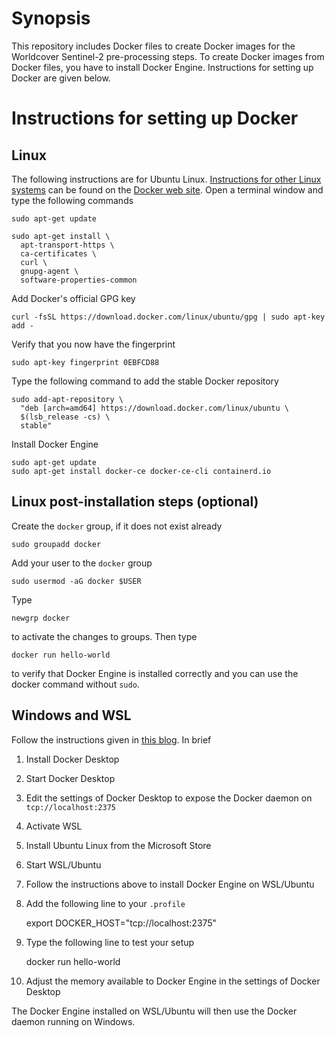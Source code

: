 # Synopsis

This repository includes Docker files to create Docker images for the Worldcover Sentinel-2
pre-processing steps. To create Docker images from Docker files, you have to install Docker
Engine. Instructions for setting up Docker are given below.

# Instructions for setting up Docker

## Linux

The following instructions are for Ubuntu Linux. [Instructions for other Linux systems](https://docs.docker.com/install/) can be found on the [Docker web site](https://docs.docker.com/). Open a terminal window and type the following commands

    sudo apt-get update

    sudo apt-get install \
      apt-transport-https \
      ca-certificates \
      curl \
      gnupg-agent \
      software-properties-common

Add Docker's official GPG key

    curl -fsSL https://download.docker.com/linux/ubuntu/gpg | sudo apt-key add -

Verify that you now have the fingerprint

    sudo apt-key fingerprint 0EBFCD88

Type the following command to add the stable Docker repository

    sudo add-apt-repository \
      "deb [arch=amd64] https://download.docker.com/linux/ubuntu \
      $(lsb_release -cs) \
      stable"

Install Docker Engine

    sudo apt-get update
    sudo apt-get install docker-ce docker-ce-cli containerd.io

## Linux post-installation steps (optional)

Create  the `docker` group, if it does not exist already

    sudo groupadd docker

Add your user to the `docker` group

    sudo usermod -aG docker $USER

Type

    newgrp docker

to activate the changes to groups. Then type

    docker run hello-world

to verify that Docker Engine is installed correctly and you can use the
docker command without `sudo`.

## Windows and WSL

Follow the instructions given in [this blog](https://nickjanetakis.com/blog/setting-up-docker-for-windows-and-wsl-to-work-flawlessly). In brief

1. Install Docker Desktop
2. Start Docker Desktop
3. Edit the settings of Docker Desktop to expose the Docker daemon on `tcp://localhost:2375` 
4. Activate WSL
5. Install Ubuntu Linux from the Microsoft Store
6. Start WSL/Ubuntu
6. Follow the instructions above to install Docker Engine on WSL/Ubuntu
7. Add the following line to your `.profile`

    export DOCKER_HOST="tcp://localhost:2375"

8. Type the following line to test your setup

    docker run hello-world
    
9. Adjust the memory available to Docker Engine in the settings of Docker Desktop 

The Docker Engine installed on WSL/Ubuntu will then use the Docker daemon running on Windows.
